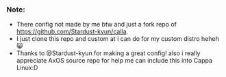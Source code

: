 ### Note:
- There config not made by me btw and just a fork repo of https://github.com/Stardust-kyun/calla.
- I just clone this repo and custom at i can do for my custom distro heheh😸
- Thanks to @Stardust-kyun for making a great config! also i really appreciate AxOS source repo for help me can include this into Cappa Linux:D
